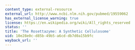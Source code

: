 ```yaml
---
content_type: external-resource
external_url: http://www.ncbi.nlm.nih.gov/pubmed/19559062
has_external_license_warning: true
license: https://en.wikipedia.org/wiki/All_rights_reserved
status: ''
title: 'The Rosettazyme: A Synthetic Cellulosome'
uid: 10e28e0c-d85b-49b5-a6cd-db7d0a15b9fc
wayback_url: ''
---
```


